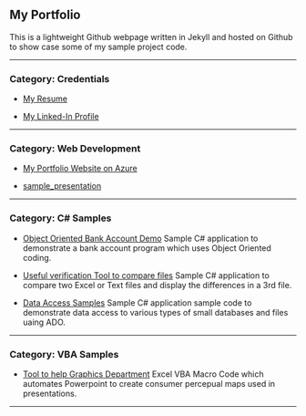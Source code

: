 ## My Portfolio

This is a lightweight Github webpage written in Jekyll and hosted on Github to show case some of my sample project code.

---
### Category: Credentials

- [My Resume](http://example.com/)

  
- [My Linked-In Profile](https://www.linkedin.com/in/derrell-murray-wpb/)
  

---
### Category: Web Development 

- [My Portfolio Website on Azure](https://derrellmurray.azurewebsites.net)


- [sample_presentation](/pdf/sample_presentation.pdf)


---
### Category: C# Samples

- [Object Oriented Bank Account Demo](https://github.com/DerrellMurray/CA-BankAccounts)
  Sample C# application to demonstrate a bank account program which uses Object Oriented coding.
  
- [Useful verification Tool to compare files](https://github.com/DerrellMurray/my_csharp_file_comparer)
  Sample C# application to compare two Excel or Text files and display the differences in a 3rd file. 

- [Data Access Samples](https://github.com/DerrellMurray/DataAccessSamples)
  Sample C# application sample code to demonstrate data access to various types of small databases and files uaing ADO.

---
### Category: VBA Samples

- [Tool to help Graphics Department](https://github.com/DerrellMurray/ExcelVBAMapper)
  Excel VBA Macro Code which automates Powerpoint to create consumer percepual maps used in presentations.

---
